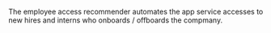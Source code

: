 The employee access recommender automates the app service accesses to new hires and interns who onboards / offboards the compmany.
